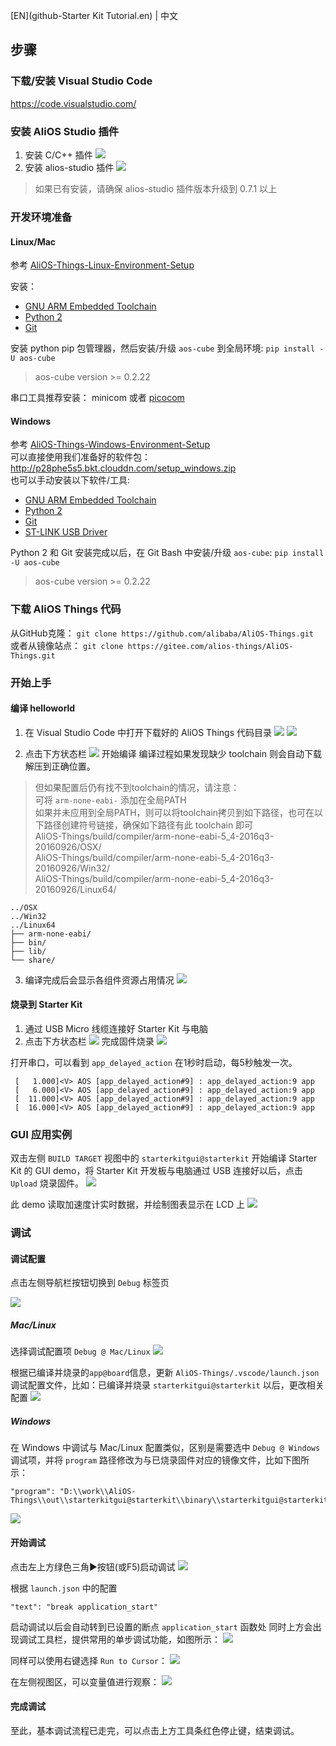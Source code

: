 [EN](github-Starter Kit Tutorial.en) | 中文

## 步骤

### 下载/安装 Visual Studio Code
https://code.visualstudio.com/

### 安装 AliOS Studio 插件
1. 安装 C/C++ 插件
  ![](https://img.alicdn.com/tfs/TB1YVS4ghGYBuNjy0FnXXX5lpXa-3270-2182.png)
2. 安装 alios-studio 插件
  ![](https://img.alicdn.com/tfs/TB1eFS4ghGYBuNjy0FnXXX5lpXa-3270-2182.png)
> 如果已有安装，请确保 alios-studio 插件版本升级到 0.7.1 以上

### 开发环境准备

#### Linux/Mac

参考 [AliOS-Things-Linux-Environment-Setup](https://github.com/alibaba/AliOS-Things/wiki/AliOS-Things-Linux-Environment-Setup)

安装：
- [GNU ARM Embedded Toolchain](https://launchpad.net/gcc-arm-embedded/+download)
- [Python 2](https://www.python.org/downloads/)
- [Git](https://git-scm.com/downloads)

安装 python pip 包管理器，然后安装/升级 `aos-cube` 到全局环境:
`pip install -U aos-cube`
> aos-cube version >= 0.2.22

串口工具推荐安装：
minicom 或者 [picocom](https://github.com/npat-efault/picocom)

#### Windows
参考 [AliOS-Things-Windows-Environment-Setup](https://github.com/alibaba/AliOS-Things/wiki/AliOS-Things-Windows-Environment-Setup)  
可以直接使用我们准备好的软件包：http://p28phe5s5.bkt.clouddn.com/setup_windows.zip  
也可以手动安装以下软件/工具:  
- [GNU ARM Embedded Toolchain](https://launchpad.net/gcc-arm-embedded/+download)
- [Python 2](https://www.python.org/downloads/)
- [Git](https://git-scm.com/downloads)
- [ST-LINK USB Driver](http://www.st.com/en/development-tools/stsw-link009.html)

Python 2 和 Git 安装完成以后，在 Git Bash 中安装/升级 `aos-cube`:
`pip install -U aos-cube`
> aos-cube version >= 0.2.22

### 下载 AliOS Things 代码

从GitHub克隆：
`git clone https://github.com/alibaba/AliOS-Things.git`  
或者从镜像站点：
`git clone https://gitee.com/alios-things/AliOS-Things.git`


### 开始上手
#### 编译 helloworld

1. 在 Visual Studio Code 中打开下载好的 AliOS Things 代码目录
  ![](https://img.alicdn.com/tfs/TB1RJyMgf1TBuNjy0FjXXajyXXa-3270-2182.png)
  ![](https://img.alicdn.com/tfs/TB1v6uPgeuSBuNjy1XcXXcYjFXa-3270-2182.png)

2. 点击下方状态栏 ![](https://img.alicdn.com/tfs/TB1HC9KgkyWBuNjy0FpXXassXXa-72-22.png) 开始编译
  编译过程如果发现缺少 toolchain 则会自动下载解压到正确位置。

> 但如果配置后仍有找不到toolchain的情况，请注意：  
> 可将 `arm-none-eabi-` 添加在全局PATH  
> 如果并未应用到全局PATH，则可以将toolchain拷贝到如下路径，也可在以下路径创建符号链接，确保如下路径有此 toolchain 即可  
> AliOS-Things/build/compiler/arm-none-eabi-5_4-2016q3-20160926/OSX/  
> AliOS-Things/build/compiler/arm-none-eabi-5_4-2016q3-20160926/Win32/  
> AliOS-Things/build/compiler/arm-none-eabi-5_4-2016q3-20160926/Linux64/  
```
../OSX
../Win32
../Linux64
├── arm-none-eabi/
├── bin/
├── lib/
└── share/
```

3. 编译完成后会显示各组件资源占用情况
  ![](https://img.alicdn.com/tfs/TB1q.wUgntYBeNjy1XdXXXXyVXa-3270-2182.png)

#### 烧录到 Starter Kit

1. 通过 USB Micro 线缆连接好 Starter Kit 与电脑
2. 点击下方状态栏 ![](https://img.alicdn.com/tfs/TB1TyipgbGYBuNjy0FoXXciBFXa-75-22.png) 完成固件烧录
  ![](https://img.alicdn.com/tfs/TB1jW2ngeuSBuNjSsplXXbe8pXa-3270-2182.png)

打开串口，可以看到 `app_delayed_action` 在1秒时启动，每5秒触发一次。
```
 [   1.000]<V> AOS [app_delayed_action#9] : app_delayed_action:9 app
 [   6.000]<V> AOS [app_delayed_action#9] : app_delayed_action:9 app
 [  11.000]<V> AOS [app_delayed_action#9] : app_delayed_action:9 app
 [  16.000]<V> AOS [app_delayed_action#9] : app_delayed_action:9 app
```

### GUI 应用实例
双击左侧 `BUILD TARGET` 视图中的 `starterkitgui@starterkit` 开始编译 Starter Kit 的 GUI demo，将 Starter Kit 开发板与电脑通过 USB 连接好以后，点击 `Upload` 烧录固件。
![](https://img.alicdn.com/tfs/TB1RWo9gbSYBuNjSspiXXXNzpXa-3270-2182.png)

此 demo 读取加速度计实时数据，并绘制图表显示在 LCD 上
![](https://img.alicdn.com/tfs/TB1fuiEgwmTBuNjy1XbXXaMrVXa-1072-1458.png)

### 调试
#### 调试配置
点击左侧导航栏按钮切换到 `Debug` 标签页

![](https://img.alicdn.com/tfs/TB1pPlpguuSBuNjy1XcXXcYjFXa-3840-2400.png)

##### Mac/Linux
选择调试配置项 `Debug @ Mac/Linux`
![](https://img.alicdn.com/tfs/TB1ZzhpguuSBuNjy1XcXXcYjFXa-3840-2400.png)

根据已编译并烧录的`app@board`信息，更新 `AliOS-Things/.vscode/launch.json` 调试配置文件，比如：已编译并烧录 `starterkitgui@starterkit` 以后，更改相关配置
![](https://img.alicdn.com/tfs/TB1tRptgxSYBuNjSspjXXX73VXa-3840-2400.png)

##### Windows
在 Windows 中调试与 Mac/Linux 配置类似，区别是需要选中 `Debug @ Windows` 调试项，并将 `program` 路径修改为与已烧录固件对应的镜像文件，比如下图所示：
```
"program": "D:\\work\\AliOS-Things\\out\\starterkitgui@starterkit\\binary\\starterkitgui@starterkit.elf"
```
![](https://img.alicdn.com/tfs/TB114yFgCtYBeNjSspkXXbU8VXa-3840-2400.png)

#### 开始调试
点击左上方绿色三角▶️按钮(或F5)启动调试
![](https://img.alicdn.com/tfs/TB17HNpgAyWBuNjy0FpXXassXXa-3840-2400.png)

根据 `launch.json` 中的配置
```
"text": "break application_start"
```
启动调试以后会自动转到已设置的断点 `application_start` 函数处
同时上方会出现调试工具栏，提供常用的单步调试功能，如图所示：
![](https://img.alicdn.com/tfs/TB1tS8jgpuWBuNjSspnXXX1NVXa-3840-2400.png)

同样可以使用右键选择 `Run to Cursor`：
![](https://img.alicdn.com/tfs/TB1WDZ6gbGYBuNjy0FoXXciBFXa-3840-2400.png)

在左侧视图区，可以变量值进行观察：
![](https://img.alicdn.com/tfs/TB1JTZ6gbGYBuNjy0FoXXciBFXa-3840-2400.png)

#### 完成调试
至此，基本调试流程已走完，可以点击上方工具条红色停止键，结束调试。